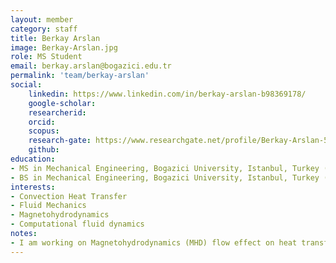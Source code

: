 ```yaml
---
layout: member
category: staff
title: Berkay Arslan
image: Berkay-Arslan.jpg
role: MS Student
email: berkay.arslan@bogazici.edu.tr
permalink: 'team/berkay-arslan'
social:
    linkedin: https://www.linkedin.com/in/berkay-arslan-b98369178/
    google-scholar: 
    researcherid:
    orcid:
    scopus: 
    research-gate: https://www.researchgate.net/profile/Berkay-Arslan-5
    github:
education:
- MS in Mechanical Engineering, Bogazici University, Istanbul, Turkey (ongoing)
- BS in Mechanical Engineering, Bogazici University, Istanbul, Turkey (2021)
interests:
- Convection Heat Transfer
- Fluid Mechanics
- Magnetohydrodynamics
- Computational fluid dynamics
notes:
- I am working on Magnetohydrodynamics (MHD) flow effect on heat transfer performance. Specifically, working on electric motor cooling by using ferromagnetic nanofluids. The aim of the project is to see how much heat transfer can be enhanced by  already existing magnetic field in electric motors. By doing that, what extent we can enhance lifetime of the motor. In addition, I am searching for the most suitable cooling system design to get benefits of MHD effects.
---
```

